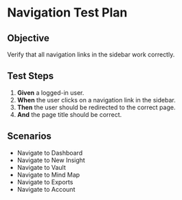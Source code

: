 # Navigation Test Plan

## Objective

Verify that all navigation links in the sidebar work correctly.

## Test Steps

1.  **Given** a logged-in user.
2.  **When** the user clicks on a navigation link in the sidebar.
3.  **Then** the user should be redirected to the correct page.
4.  **And** the page title should be correct.

## Scenarios

- Navigate to Dashboard
- Navigate to New Insight
- Navigate to Vault
- Navigate to Mind Map
- Navigate to Exports
- Navigate to Account
